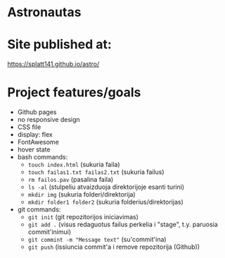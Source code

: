 # Astronautas

# Site published at:

https://splatt141.github.io/astro/

# Project features/goals

- Github pages
- no responsive design
- CSS file
- display: flex
- FontAwesome
- hover state
- bash commands:
  - `touch index.html` (sukuria faila)
  - `touch failas1.txt failas2.txt` (sukuria failus)
  - `rm failos.pav` (pasalina faila)
  - `ls -al` (stulpeliu atvaizduoja direktorijoje esanti turini)
  - `mkdir img` (sukuria folderi/direktorija)
  - `mkdir folder1 folder2` (sukuria folderius/direktorijas)
- git commands:
  - `git init` (git repozitorijos iniciavimas)
  - `git add .` (visus redaguotus failus perkelia i "stage", t.y. paruosia commit'inimui)
  - `git commint -m "Message text"` (su'commit'ina)
  - `git push` (issiuncia commit'a i remove repozitorija (Github))
